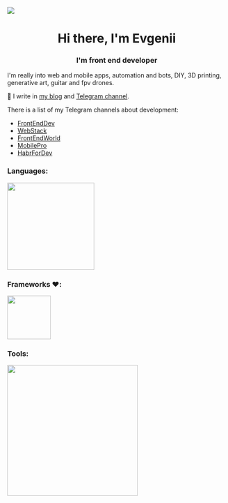 ![](https://komarev.com/ghpvc/?username=jemsgit&color=green)
<h1 align="center">Hi there, I'm Evgenii</h1>
<h3 align="center">I'm front end developer</h3>

I'm really into web and mobile apps, automation and bots, DIY, 3D printing, generative art, guitar and fpv drones. 

📝 I write in [my blog](https://jem-space.ru) and [Telegram channel](https://t.me/five_a_m).

There is a list of my Telegram channels about development:
- [FrontEndDev](https://t.me/front_end_dev)
- [WebStack](https://t.me/web_stack)
- [FrontEndWorld](https://t.me/front_end_first)
- [MobilePro](https://t.me/mobile_dvlp)
- [HabrForDev](https://t.me/habr_for_dev)

### Languages:
<img src='https://skillicons.dev/icons?i=js,ts,html,css,nodejs,py' width='200' />

### Frameworks ❤️:
<img src='https://skillicons.dev/icons?i=react,jest,arduino' width='100' />

### Tools:
<img src='https://skillicons.dev/icons?i=linux,bash,raspberrypi,vscode,webpack,gulp,jenkins,git,docker' width='300' />
